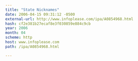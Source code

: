 ```yaml
---
title: "State Nicknames"
date: 2006-04-15 09:31:12 -0500
external-url: http://www.infoplease.com/ipa/A0854968.html
hash: cf2e381b27ecaf8e3f030859e884c9cb
year: 2006
month: 04
scheme: http
host: www.infoplease.com
path: /ipa/A0854968.html

---
```




